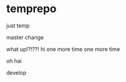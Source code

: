 # temprepo
just temp

master change

what up!?!??!
hi
  one more time
  one more time


oh hai

develop
